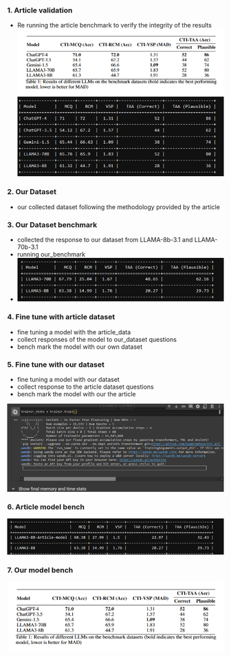 
### 1. Article validation
- Re running the article benchmark to verify the integrity of the results 
![alt text](/imgs/article%20screen.png)
![alt text](/imgs/article%20bench.png)
 
### 2. Our Dataset
 - our collected dataset following the methodology provided by the article
### 3. Our Dataset benchmark
 - collected the response to our dataset from LLAMA-8b-3.1 and LLAMA-70b-3.1 
 - running our_benchmark
 - ![alt text](/imgs/our%20bench.png)
### 4. Fine tune with article dataset
 - fine tuning a model with the article_data
 - collect responses of the model to our_dataset questions
 - bench mark the model with our own dataset
### 5. Fine tune with our dataset
 - fine tuning a model with our dataset
 - collect response to the article dataset questions
 - bench mark the model with our the article


![alt text](/imgs/traning.png)

### 6. Article model bench
![alt text](/imgs/article%20model.png)
### 7. Our model bench
![alt text](/imgs/article%20screen.png)